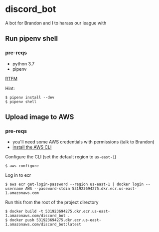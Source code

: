 # discord_bot
A bot for Brandon and I to harass our league with

## Run pipenv shell

### pre-reqs
- python 3.7
- pipenv

[RTFM](https://pipenv-fork.readthedocs.io/en/latest/basics.html#example-pipenv-workflow)

Hint:

```
$ pipenv install --dev
$ pipenv shell
```

## Upload image to AWS

### pre-reqs
- you'll need some AWS credentials with permissions (talk to Brandon)
- [install the AWS CLI](https://docs.aws.amazon.com/cli/latest/userguide/getting-started-install.html)

Configure the CLI (set the default region to `us-east-1`)

```
$ aws configure
```

Log in to ecr

```
$ aws ecr get-login-password --region us-east-1 | docker login --username AWS --password-stdin 531923694275.dkr.ecr.us-east-1.amazonaws.com
```

Run this from the root of the project directory

```
$ docker build -t 531923694275.dkr.ecr.us-east-1.amazonaws.com/discord_bot .
$ docker push 531923694275.dkr.ecr.us-east-1.amazonaws.com/discord_bot:latest
```
